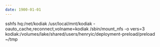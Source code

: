 ```yaml
---
date: 1900-01-01
---
```



sshfs hq:/net/kodiak /usr/local/mnt/kodiak -oauto_cache,reconnect,volname=kodiak
/sbin/mount_nfs -o vers=3 kodiak:/volumes/lake/shared/users/henryic/deployment-preload/preload ~/tmp

